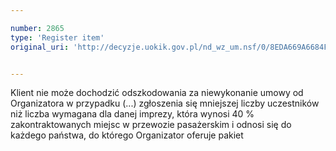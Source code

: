 ```yaml
---

number: 2865
type: 'Register item'
original_uri: 'http://decyzje.uokik.gov.pl/nd_wz_um.nsf/0/8EDA669A6684FCC0C12579B10045B3FC?OpenDocument'


---
```


Klient nie może dochodzić odszkodowania za niewykonanie umowy od Organizatora w przypadku (...) zgłoszenia się mniejszej liczby uczestników niż liczba wymagana dla danej imprezy, która wynosi 40 % zakontraktowanych miejsc w przewozie pasażerskim i odnosi się do każdego państwa, do którego Organizator oferuje pakiet
